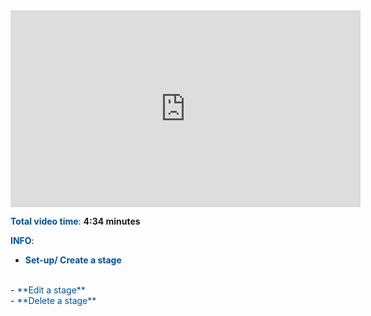 <html>
 <body>
<iframe width="560" height="315" src="https://www.youtube.com/embed/EPphRh8L48c" frameborder="0" allow="accelerometer; autoplay; encrypted-media; gyroscope; picture-in-picture" allowfullscreen></iframe>
 </body>
</html>


<br>

<span style="color:#005294">**Total video time**</span>: **4:34 minutes**
<br>

<span style="color:#005294">**INFO**</span>:
<br>
 - <span style="color:#005294">**Set-up/ Create a stage**</span> 
  </br>
 - <span style="color:#005294">**Edit a stage**</span>
 </br>
 -  <span style="color:#005294">**Delete a stage**</span>
